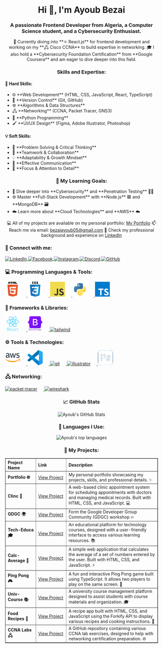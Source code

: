 
<h1 align="center">Hi 👋, I'm Ayoub Bezai</h1>
<h3 align="center">A passionate Frontend Developer from Algeria, a Computer Science student, and a Cybersecurity Enthusiast.</h3>

<p align="center">
  🚀 Currently diving into **⚛️ React.js** for frontend development and working on my **🖧 Cisco CCNA** to build expertise in networking.  
  🎓 I also hold a **Cybersecurity Foundation Certification** from **Google Coursera** and am eager to dive deeper into this field.
</p>

<h3 align="center">Skills and Expertise:</h3>

<h4 align="left">🔧 Hard Skills:</h4>
<ul>
  <li>🌐 **Web Development** (HTML, CSS, JavaScript, React, TypeScript)</li>
  <li>🔧 **Version Control** (Git, GitHub)</li>
  <li>⚙️ **Algorithms & Data Structures**</li>
  <li>🖧 **Networking** (CCNA, Packet Tracer, GNS3)</li>
  <li>🐍 **Python Programming**</li>
  <li>🖌️ **UI/UX Design** (Figma, Adobe Illustrator, Photoshop)</li>
</ul>

<h4 align="left">💡 Soft Skills:</h4>
<ul>
  <li>🧠 **Problem Solving & Critical Thinking**</li>
  <li>🤝 **Teamwork & Collaboration**</li>
  <li>💡 **Adaptability & Growth Mindset**</li>
  <li>📢 **Effective Communication**</li>
  <li>🎯 **Focus & Attention to Detail**</li>
</ul>

<h3 align="center">🎯 My Learning Goals:</h3>
<ul>
  <li>🔐 Dive deeper into **Cybersecurity** and **Penetration Testing** 🕵️‍♂️</li>
  <li>⚙️ Master **Full-Stack Development** with **Node.js** 🟩 and **MongoDB** 🗃️</li>
  <li>☁️ Learn more about **Cloud Technologies** and **AWS** ☁️</li>
</ul>

<p align="center">
  💻 All of my projects are available on my personal portfolio: <a href="https://ayoubbb1235.github.io/PORTFOLIO-/" target="_blank">My Portfolio</a>  
  📫 Reach me via email: <a href="mailto:bezaiayoub05@gmail.com">bezaiayoub05@gmail.com</a>  
  📄 Check my professional background and experience on <a href="https://www.linkedin.com/in/ayoub-bezai-b55315288/" target="_blank">LinkedIn</a>
</p>

<h3 align="left">📱 Connect with me:</h3>
<p align="left">
  <a href="https://www.linkedin.com/in/ayoub-bezai-b55315288/" target="blank">
    <img align="center" src="https://raw.githubusercontent.com/rahuldkjain/github-profile-readme-generator/master/src/images/icons/Social/linked-in-alt.svg" alt="LinkedIn" height="30" width="40" />
  </a>
  <a href="https://www.facebook.com/profile.php?id=61553499324461&locale=fr_fr" target="blank">
    <img align="center" src="https://raw.githubusercontent.com/rahuldkjain/github-profile-readme-generator/master/src/images/icons/Social/facebook.svg" alt="Facebook" height="30" width="40" />
  </a>
  <a href="https://www.instagram.com/ayoubbezai/" target="blank">
    <img align="center" src="https://raw.githubusercontent.com/rahuldkjain/github-profile-readme-generator/master/src/images/icons/Social/instagram.svg" alt="Instagram" height="30" width="40" />
  </a>
  <a href="https://discord.gg/861057171768344606" target="blank">
    <img align="center" src="https://raw.githubusercontent.com/rahuldkjain/github-profile-readme-generator/master/src/images/icons/Social/discord.svg" alt="Discord" height="30" width="40" />
  </a>
  <a href="https://github.com/ayoubbb1235" target="blank">
    <img align="center" src="https://raw.githubusercontent.com/rahuldkjain/github-profile-readme-generator/master/src/images/icons/Social/github.svg" alt="GitHub" height="30" width="40" />
  </a>
</p>

<h3 align="left">💻 Programming Languages & Tools:</h3>
<p align="left">
  <a href="https://developer.mozilla.org/en-US/docs/Web/HTML" target="_blank" rel="noreferrer">
    <img src="https://raw.githubusercontent.com/devicons/devicon/master/icons/html5/html5-original-wordmark.svg" alt="html5" width="50" height="50" style="margin-right: 20px"/>
  </a>
  <a href="https://www.w3schools.com/css/" target="_blank" rel="noreferrer">
    <img src="https://raw.githubusercontent.com/devicons/devicon/master/icons/css3/css3-original-wordmark.svg" alt="css3" width="50" height="50" style="margin-right: 20px"/>
  </a>
  <a href="https://developer.mozilla.org/en-US/docs/Web/JavaScript" target="_blank" rel="noreferrer">
    <img src="https://raw.githubusercontent.com/devicons/devicon/master/icons/javascript/javascript-original.svg" alt="javascript" width="50" height="50" style="margin-right: 20px"/>
  </a>
  <a href="https://www.python.org" target="_blank" rel="noreferrer">
    <img src="https://raw.githubusercontent.com/devicons/devicon/master/icons/python/python-original.svg" alt="python" width="50" height="50" style="margin-right: 20px"/>
  </a>
  <a href="https://www.typescriptlang.org/" target="_blank" rel="noreferrer">
    <img src="https://raw.githubusercontent.com/devicons/devicon/master/icons/typescript/typescript-original.svg" alt="typescript" width="50" height="50" style="margin-right: 20px"/>
  </a>
</p>

<h3 align="left">🔧 Frameworks & Libraries:</h3>
<p align="left">
  <a href="https://reactjs.org/" target="_blank" rel="noreferrer">
    <img src="https://raw.githubusercontent.com/devicons/devicon/master/icons/react/react-original-wordmark.svg" alt="react" width="50" height="50" style="margin-right: 20px"/>
  </a>
  <a href="https://getbootstrap.com/" target="_blank" rel="noreferrer">
    <img src="https://raw.githubusercontent.com/devicons/devicon/master/icons/bootstrap/bootstrap-original-wordmark.svg" alt="bootstrap" width="50" height="50" style="margin-right: 20px"/>
  </a>
  <a href="https://tailwindcss.com/" target="_blank" rel="noreferrer">
    <img src="https://www.vectorlogo.zone/logos/tailwindcss/tailwindcss-icon.svg" alt="tailwind" width="50" height="50" style="margin-right: 20px"/>
  </a>
</p>

<h3 align="left">⚙️ Tools & Technologies:</h3>
<p align="left">
  <a href="https://aws.amazon.com/" target="_blank" rel="noreferrer">
    <img src="https://raw.githubusercontent.com/devicons/devicon/master/icons/amazonwebservices/amazonwebservices-original-wordmark.svg" alt="aws" width="50" height="50" style="margin-right: 20px"/>
  </a>

  <a href="https://code.visualstudio.com/" target="_blank" rel="noreferrer">
    <img src="https://raw.githubusercontent.com/devicons/devicon/master/icons/vscode/vscode-original.svg" alt="vs code" width="50" height="50" style="margin-right: 20px"/>
  </a>
  <a href="https://git-scm.com/" target="_blank" rel="noreferrer">
    <img src="https://www.vectorlogo.zone/logos/git-scm/git-scm-icon.svg" alt="git" width="50" height="50" style="margin-right: 20px"/>
  </a>
  <a href="https://www.adobe.com/in/products/illustrator.html" target="_blank" rel="noreferrer">
    <img src="https://www.vectorlogo.zone/logos/adobe_illustrator/adobe_illustrator-icon.svg" alt="illustrator" width="50" height="50" style="margin-right: 20px"/>
  </a>
  <a href="https://www.photoshop.com/en" target="_blank" rel="noreferrer">
    <img src="https://raw.githubusercontent.com/devicons/devicon/master/icons/photoshop/photoshop-line.svg" alt="photoshop" width="50" height="50" style="margin-right: 20px; filter: brightness(1.5); color: purple;"/>
  </a>
</p>

<h3 align="left">🖧 Networking:</h3>
<p align="left">
  <a href="https://www.netacad.com/courses/packet-tracer" target="_blank" rel="noreferrer">
    <img src="https://www.vectorlogo.zone/logos/cisco/cisco-icon.svg" alt="packet-tracer" width="50" height="50" style="margin-right: 20px"/>
  </a>

  <a href="https://www.wireshark.org/" target="_blank" rel="noreferrer">
    <img src="https://www.vectorlogo.zone/logos/wireshark/wireshark-icon.svg" alt="wireshark" width="50" height="50" style="margin-right: 20px"/>
  </a>
</p>

<h3 align="center">📈 GitHub Stats</h3>
<p align="center">
  <img height="190em" src="https://github-readme-stats.vercel.app/api?username=ayoubbezai&show_icons=true&hide_border=true&hide=prs&theme=radical" alt="Ayoub's GitHub Stats"/>
</p>

<h3 align="center">📝 Languages I Use:</h3>
<p align="center">
  <img height="180em" src="https://github-readme-stats.vercel.app/api/top-langs/?username=ayoubbezai&langs_count=10&exclude_html_css=true&layout=compact&theme=radical&cache_seconds=1" alt="Ayoub's top languages"/>
</p>

<h3 align="center">🚀 My Projects:</h3>

<table align="center" border="1" cellpadding="10" cellspacing="0" width="90%">
  <tr>
    <th width="20%" align="left">Project Name</th>
    <th width="20%" align="left">Link</th>
    <th width="60%" align="left">Description</th>
  </tr>
    <tr>
    <td><strong>Portfolio 🌐</strong></td>
    <td><a href="https://ayoubbb1235.github.io/PORTFOLIO-/" target="_blank">View Project</a></td>
    <td>My personal portfolio showcasing my projects, skills, and professional details. ✨</td>
  </tr>
  <tr>
    <td><strong>Clinc 🏥</strong></td>
    <td><a href="https://ayoub-bezai.github.io/clinc/" target="_blank">View Project</a></td>
    <td>A web-based clinic appointment system for scheduling appointments with doctors and managing medical records. Built with HTML, CSS, and JavaScript. 💻</td>
  </tr>
  <tr>
    <td><strong>GDGC 🌍</strong></td>
    <td><a href="https://ayoubbb123.github.io/gdgc/" target="_blank">View Project</a></td>
    <td>Form the Google Developer Group Community (GDGC) workshop 🔥</td>
  </tr>
  <tr>
    <td><strong>Tech-Educa 🎓</strong></td>
    <td><a href="https://ayoubbb1235.github.io/Tech-Educa/" target="_blank">View Project</a></td>
    <td>An educational platform for technology courses, designed with a user-friendly interface to access various learning resources. 📚</td>
  </tr>
  <tr>
    <td><strong>Calc-Average 🔢</strong></td>
    <td><a href="https://ayoubbb123.github.io/calc-avrage/" target="_blank">View Project</a></td>
    <td>A simple web application that calculates the average of a set of numbers entered by the user. Built with HTML, CSS, and JavaScript. ⚡</td>
  </tr>
  <tr>
    <td><strong>Ping Pong 🎮</strong></td>
    <td><a href="https://ayoubbb123.github.io/ping-pong/" target="_blank">View Project</a></td>
    <td>A fun and interactive Ping Pong game built using TypeScript. It allows two players to play on the same screen. 🏓</td>
  </tr>
  <tr>
    <td><strong>Univ-Course 📚</strong></td>
    <td><a href="https://ayoubbb1235.github.io/univ-course/" target="_blank">View Project</a></td>
    <td>A university course management platform designed to assist students with course materials and organization. 🎓</td>
  </tr>
  <tr>
    <td><strong>Food Recipes 🍲</strong></td>
    <td><a href="https://ayoubbb123.github.io/food-recipes/" target="_blank">View Project</a></td>
    <td>A recipe app built with HTML, CSS, and JavaScript using the Forkify API to display various recipes and cooking instructions. 🥗</td>
  </tr>
  <tr>
    <td><strong>CCNA Labs 🖧</strong></td>
    <td><a href="https://github.com/ayoubbezai/CCNA-labs" target="_blank">View Project</a></td>
    <td>A GitHub repository containing various CCNA lab exercises, designed to help with networking certification preparation. 🌐</td>
  </tr>
</table>

